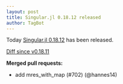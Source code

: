 ```yaml
---
layout: post
title: Singular.jl 0.18.12 released
author: TagBot
---
```


Today [Singular.jl 0.18.12](https://github.com/oscar-system/Singular.jl/releases/tag/v0.18.12) has
been released.

[Diff since v0.18.11](https://github.com/oscar-system/Singular.jl/compare/v0.18.11...v0.18.12)



**Merged pull requests:**
- add mres_with_map (#702) (@hannes14)
